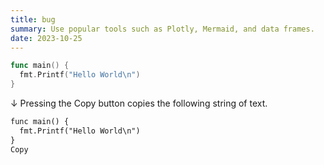 ```yaml
---
title: bug
summary: Use popular tools such as Plotly, Mermaid, and data frames.
date: 2023-10-25
---
```


```go
func main() {
  fmt.Printf("Hello World\n")
}
```

↓ Pressing the Copy button copies the following string of text.

```txt
func main() {
  fmt.Printf("Hello World\n")
}
Copy
```
